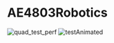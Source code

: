 # AE4803Robotics

![quad_test_perf](https://user-images.githubusercontent.com/36358650/205510144-1ce3c7ba-a984-4e61-bf29-3d6d963d78b7.jpg)
![testAnimated](https://user-images.githubusercontent.com/36358650/205510145-522a3797-de91-45c8-8a12-d714e33a854d.gif)
